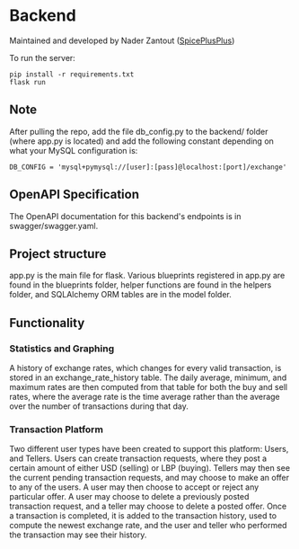 # Backend
Maintained and developed by Nader Zantout ([SpicePlusPlus](https://github.com/SpicePlusPlus))

To run the server:

    pip install -r requirements.txt
    flask run
    
## Note
After pulling the repo, add the file db_config.py to the backend/ folder (where app.py is located) and add the following constant depending on what your MySQL configuration is:

    DB_CONFIG = 'mysql+pymysql://[user]:[pass]@localhost:[port]/exchange'

## OpenAPI Specification
The OpenAPI documentation for this backend's endpoints is in swagger/swagger.yaml. 

## Project structure
app.py is the main file for flask. Various blueprints registered in app.py are found in the blueprints folder, helper functions are found in the helpers folder, and SQLAlchemy ORM tables are in the model folder.

## Functionality
### Statistics and Graphing
A history of exchange rates, which changes for every valid transaction, is stored in an exchange_rate_history table. The daily average, minimum, and maximum rates are then computed from that table for both the buy and sell rates, where the average rate is the time average rather than the average over the number of transactions during that day.
### Transaction Platform
Two different user types have been created to support this platform: Users, and Tellers. Users can create transaction requests, where they post a certain amount of either USD (selling) or LBP (buying). Tellers may then see the current pending transaction requests, and may choose to make an offer to any of the users. A user may then choose to accept or reject any particular offer. A user may choose to delete a previously posted transaction request, and a teller may choose to delete a posted offer. Once a transaction is completed, it is added to the transaction history, used to compute the newest exchange rate, and the user and teller who performed the transaction may see their history.
